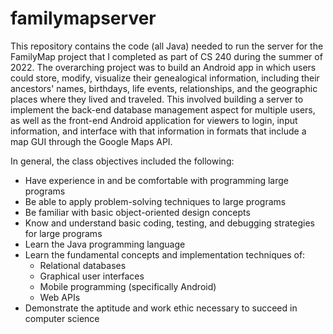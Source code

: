 # familymapserver

This repository contains the code (all Java) needed to run the server for the FamilyMap project that 
I completed as part of CS 240 during the summer of 2022. The overarching project was to build an Android app in which users could
store, modify, visualize their genealogical information, including their ancestors' names, birthdays,
life events, relationships, and the geographic places where they lived and traveled. This involved building
a server to implement the back-end database management aspect for multiple users, as well as the front-end
Android application for viewers to login, input information, and interface with that information in formats
that include a map GUI through the Google Maps API.

In general, the class objectives included the following:

- Have experience in and be comfortable with programming large programs
- Be able to apply problem-solving techniques to large programs
- Be familiar with basic object-oriented design concepts
- Know and understand basic coding, testing, and debugging strategies for large programs
- Learn the Java programming language
- Learn the fundamental concepts and implementation techniques of:
    - Relational databases
    - Graphical user interfaces
    - Mobile programming (specifically Android)
    - Web APIs
- Demonstrate the aptitude and work ethic necessary to succeed in computer science

